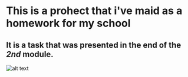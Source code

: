 # This is a prohect that i've maid as a homework for my school

## It is a task that was presented in the end of the _2nd_ module.

![alt text]([http://url/to/img.png](https://img10.joyreactor.cc/pics/post/gachimuchi-Billy-Herrington-%D0%BF%D0%B5%D1%81%D0%BE%D1%87%D0%BD%D0%B8%D1%86%D0%B0-4587455.jpeg))
